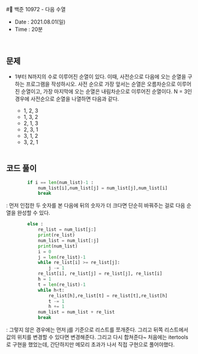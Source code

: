 #🐢 백준 10972 - 다음 수열
- Date : 2021.08.01(일)
- Time : 20분
<br>

## 문제

- 1부터 N까지의 수로 이루어진 순열이 있다. 이때, 사전순으로 다음에 오는 순열을 구하는 프로그램을 작성하시오.
사전 순으로 가장 앞서는 순열은 오름차순으로 이루어진 순열이고, 가장 마지막에 오는 순열은 내림차순으로 이루어진 순열이다.
N = 3인 경우에 사전순으로 순열을 나열하면 다음과 같다.

    - 1, 2, 3
    - 1, 3, 2
    - 2, 1, 3
    - 2, 3, 1
    - 3, 1, 2
    - 3, 2, 1
<br><br>

## 코드 풀이

```python
        if i == len(num_list)-1 :
            num_list[i],num_list[j] = num_list[j],num_list[i]
            break
```
: 먼저 인접한 두 숫자를 본 다음에 뒤의 숫자가 더 크다면 단순히 바꿔주는 걸로 다음 순열을 완성할 수 있다.

```python
        else :
            re_list = num_list[j:]
            print(re_list)
            num_list = num_list[:j]
            print(num_list)
            i = 0
            j = len(re_list)-1
            while re_list[i] >= re_list[j]:
                j -= 1
            re_list[i], re_list[j] = re_list[j], re_list[i]
            h = 1
            t = len(re_list)-1
            while h<t:
                re_list[h],re_list[t] = re_list[t],re_list[h]
                t -= 1
                h += 1
            num_list = num_list + re_list
            break
```
: 그렇지 않은 경우에는 먼저 j를 기준으로 리스트를 쪼개준다. 그리고 뒤쪽 리스트에서 값의 위치를 변경할 수 있다면 변경해준다. 그리고 다시 합쳐준다~ 처음에는 itertools로 구현을 했었는데, 간단하지만 메모리 초과가 나서 직접 구현으로 풀어야했다.
